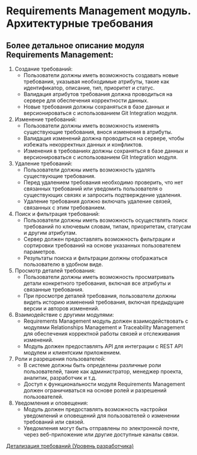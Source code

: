# Requirements Management модуль. Архитектурные требования

## Более детальное описание модуля Requirements Management:

1. Создание требований:
    - Пользователи должны иметь возможность создавать новые требования, указывая необходимые атрибуты, такие как идентификатор, описание, тип, приоритет и статус.
    - Валидация атрибутов требования должна проводиться на сервере для обеспечения корректности данных.
    - Новые требования должны сохраняться в базе данных и версионироваться с использованием Git Integration модуля.
2. Изменение требований:
    - Пользователи должны иметь возможность изменять существующие требования, внося изменения в атрибуты.
    - Валидация изменений должна проводиться на сервере, чтобы избежать некорректных данных и конфликтов.
    - Изменения в требованиях должны сохраняться в базе данных и версионироваться с использованием Git Integration модуля.
3. Удаление требований:
    - Пользователи должны иметь возможность удалять существующие требования.
    - Перед удалением требования необходимо проверить, что нет связанных требований или уведомить пользователя о существующих связях и запросить подтверждение удаления.
    - Удаление требования должно включать удаление связей, связанных с этим требованием.
4. Поиск и фильтрация требований:
    - Пользователи должны иметь возможность осуществлять поиск требований по ключевым словам, типам, приоритетам, статусам и другим атрибутам.
    - Сервер должен предоставлять возможность фильтрации и сортировки требований на основе указанных пользователем параметров.
    - Результаты поиска и фильтрации должны отображаться пользователю в удобном виде.
5. Просмотр деталей требования:
    - Пользователи должны иметь возможность просматривать детали конкретного требования, включая все атрибуты и связанные требования.
    - При просмотре деталей требования, пользователи должны видеть историю изменений требования, включая предыдущие версии и авторов изменений.
6. Взаимодействие с другими модулями:
    - Requirements Management модуль должен взаимодействовать с модулями Relationships Management и Traceability Management для обеспечения корректной работы связей и отслеживания изменений.
    - Модуль должен предоставлять API для интеграции с REST API модулем и клиентским приложением.
7. Роли и разрешения пользователей:
    - В системе должны быть определены различные роли пользователей, такие как администратор, менеджер проекта, аналитик, разработчик и т.д.
    - Доступ к функциональности модуля Requirements Management должен ограничиваться на основе ролей и разрешений пользователей.
8. Уведомления и оповещения:
    - Модуль должен предоставлять возможность настройки уведомлений и оповещений для пользователей о изменении требований или связей.
    - Уведомления могут быть отправлены по электронной почте, через веб-приложение или другие доступные каналы связи.
    

[Детализация требований (Уровень разработчика)](Детализация%20требований%20(Уровень%20разработчика).md)
